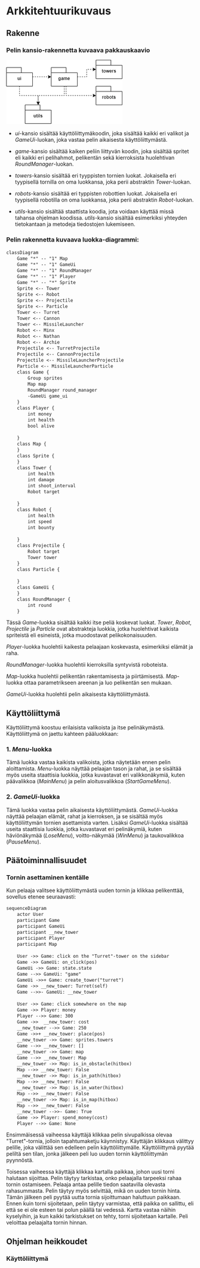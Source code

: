 # Arkkitehtuurikuvaus

## Rakenne

### Pelin kansio-rakennetta kuvaava pakkauskaavio

![Pakkauskaavio](./assets/pakkauskaavio.png)

-   _ui_-kansio sisältää käyttöliittymäkoodin, joka sisältää kaikki eri valikot ja _GameUi_-luokan, joka vastaa pelin aikaisesta käyttöliittymästä.

-   _game_-kansio sisältää kaiken peliin liittyvän koodin, joka sisältää spritet eli kaikki eri pelihahmot, pelikentän sekä kierroksista huolehtivan _RoundManager_-luokan.

-   _towers_-kansio sisältää eri tyyppisten tornien luokat. Jokaisella eri tyypisellä tornilla on oma luokkansa, joka perii abstraktin _Tower_-luokan.

-   _robots_-kansio sisältää eri typpisten robottien luokat. Jokaisella eri tyypisellä robotilla on oma luokkansa, joka perii abstraktin _Robot_-luokan.

-   _utils_-kansio sisältää staattista koodia, jota voidaan käyttää missä tahansa ohjelman koodissa. _utils_-kansio sisältää esimerkiksi yhteyden tietokantaan ja metodeja tiedostojen lukemiseen.

### Pelin rakennetta kuvaava luokka-diagrammi:

```mermaid
classDiagram
    Game "*" -- "1" Map
    Game "*" -- "1" GameUi
    Game "*" -- "1" RoundManager
    Game "*" -- "1" Player
    Game "*" -- "*" Sprite
    Sprite <-- Tower
    Sprite <-- Robot
    Sprite <-- Projectile
    Sprite <-- Particle
    Tower <-- Turret
    Tower <-- Cannon
    Tower <-- MissileLauncher
    Robot <-- Minx
    Robot <-- Nathan
    Robot <-- Archie
    Projectile <-- TurretProjectile
    Projectile <-- CannonProjectile
    Projectile <-- MissileLauncherProjectile
    Particle <-- MissileLauncherParticle
    class Game {
        Group sprites
        Map map
        RoundManager round_manager
        -GameUi game_ui
    }
    class Player {
        int money
        int health
        bool alive

    }
    class Map {
    }
    class Sprite {
    }
    class Tower {
        int health
        int damage
        int shoot_interval
        Robot target

    }
    class Robot {
        int health
        int speed
        int bounty

    }
    class Projectile {
        Robot target
        Tower tower
    }
    class Particle {

    }
    class GameUi {
    }
    class RoundManager {
        int round
    }
```

Tässä _Game_-luokka sisältää kaikki itse peliä koskevat luokat.
_Tower_, _Robot_, _Projectile_ ja _Particle_ ovat abstrakteja luokkia, jotka huolehtivat kaikista spriteistä eli esineistä, jotka muodostavat pelikokonaisuuden.

_Player_-luokka huolehtii kaikesta pelaajaan koskevasta, esimerkiksi elämät ja raha.

_RoundManager_-luokka huolehtii kierroksilla syntyvistä roboteista.

_Map_-luokka huolehtii pelikentän rakentamisesta ja piirtämisestä. _Map_-luokka ottaa parametrikseen areenan ja luo pelikentän sen mukaan.

_GameUi_-luokka huolehtii pelin aikaisesta käyttöliittymästä.

## Käyttöliittymä

Käyttöliittymä koostuu erilaisista valikoista ja itse pelinäkymästä.
Käyttöliittymä on jaettu kahteen pääluokkaan:

### 1. _Menu_-luokka

Tämä luokka vastaa kaikista valikoista, jotka näytetään ennen pelin aloittamista. _Menu_-luokka näyttää pelaajan tason ja rahat, ja se sisältää myös useita staattisia luokkia, jotka kuvastavat eri valikkonäkymiä, kuten päävalikkoa (_MainMenu_) ja pelin aloitusvalikkoa (_StartGameMenu_).

### 2. _GameUi_-luokka

Tämä luokka vastaa pelin aikaisesta käyttöliittymästä. _GameUi_-luokka näyttää pelaajan elämät, rahat ja kierroksen, ja se sisältää myös käyttöliittymän tornien asettamista varten. Lisäksi _GameUi_-luokka sisältää useita staattisia luokkia, jotka kuvastavat eri pelinäkymiä, kuten häviönäkymää (_LoseMenu_), voitto-näkymää (_WinMenu_) ja taukovalikkoa (_PauseMenu_).

## Päätoiminnallisuudet

### Tornin asettaminen kentälle

Kun pelaaja valitsee käyttöliittymästä uuden tornin ja klikkaa pelikenttää, sovellus etenee seuraavasti:

```mermaid
sequenceDiagram
    actor User
    participant Game
    participant GameUi
    participant __new_tower
    participant Player
    participant Map

    User ->> Game: click on the "Turret"-tower on the sidebar
    Game ->> GameUi: on_click(pos)
    GameUi ->> Game: state.state
    Game -->> GameUi: "game"
    GameUi ->>+ Game: create_tower("turret")
    Game ->> __new_tower: Turret(self)
    Game -->>- GameUi: __new_tower

    User ->> Game: click somewhere on the map
    Game ->> Player: money
    Player -->> Game: 300
    Game ->>  __new_tower: cost
    __new_tower -->> Game: 250
    Game ->>+ __new_tower: place(pos)
    __new_tower ->> Game: sprites.towers
    Game -->> __new_tower: []
    __new_tower ->> Game: map
    Game -->> __new_tower: Map
    __new_tower ->> Map: is_in_obstacle(hitbox)
    Map -->> __new_tower: False
    __new_tower ->> Map: is_in_path(hitbox)
    Map -->> __new_tower: False
    __new_tower ->> Map: is_in_water(hitbox)
    Map -->> __new_tower: False
    __new_tower ->> Map: is_in_map(hitbox)
    Map -->> __new_tower: False
    __new_tower -->>- Game: True
    Game ->> Player: spend_money(cost)
    Player -->> Game: None

```

Ensimmäisessä vaiheessa käyttäjä klikkaa pelin sivupalkissa olevaa "Turret"-tornia, jolloin tapahtumaketju käynnistyy. Käyttäjän klikkaus välittyy pelille, joka välittää sen edelleen pelin käyttöliittymälle. Käyttöliittymä pyytää peliltä sen tilan, jonka jälkeen peli luo uuden tornin käyttöliittymän pyynnöstä.

Toisessa vaiheessa käyttäjä klikkaa kartalla paikkaa, johon uusi torni halutaan sijoittaa. Pelin täytyy tarkistaa, onko pelaajalla tarpeeksi rahaa tornin ostamiseen. Pelaaja antaa pelille tiedon saatavilla olevasta rahasummasta. Pelin täytyy myös selvittää, mikä on uuden tornin hinta. Tämän jälkeen peli pyytää uutta tornia sijoittumaan haluttuun paikkaan. Ennen kuin torni sijoitetaan, pelin täytyy varmistaa, että paikka on sallittu, eli että se ei ole esteen tai polun päällä tai vedessä. Kartta vastaa näihin kyselyihin, ja kun kaikki tarkistukset on tehty, torni sijoitetaan kartalle. Peli veloittaa pelaajalta tornin hinnan.

## Ohjelman heikkoudet

### Käyttöliittymä
